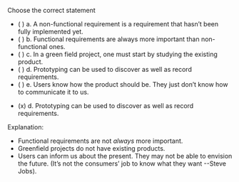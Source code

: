<panel header=":lock::key: Choose the correct statement.">

<panel header="%%Prerequisites%%" expandable expanded>
  <dynamic-panel src="../../requirements/introduction/embed-inOtherContext.md" boilerplate header="Requirements: Introduction" />
  <dynamic-panel src="../../requirements/nonFunctionalRequirements/embed-inOtherContext.md" boilerplate header="Requirements: Non-Functional Requirements" />
  <dynamic-panel src="../../gatheringRequirements/prototyping/embed-inOtherContext.md" boilerplate header="Gathering Requirements: Prototyping" />
</panel>

<p/>

<question>
Choose the correct statement

- ( ) a. A non-functional requirement is a requirement that hasn’t been fully implemented yet.
- ( ) b. Functional requirements are always more important than non-functional ones.
- ( ) c. In a green field project, one must start by studying the existing product.
- ( ) d. Prototyping can be used to discover as well as record requirements.
- ( ) e. Users know how the product should be. They just don’t know how to communicate it to us.


<div slot="answer">

- (x) d. Prototyping can be used to discover as well as record requirements.

Explanation:

* Functional requirements are not *always* more important.
* Greenfield projects do not have existing products.
* Users can inform us about the present. They may not be able to envision the future. (It’s not the consumers’ job to know what they want --Steve Jobs).

</div>
</question>
</panel>
